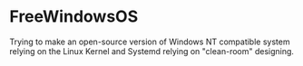 # FreeWindowsOS
Trying to make an open-source version of Windows NT compatible system relying on the Linux Kernel and Systemd relying on "clean-room" designing.
